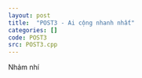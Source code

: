 ```yaml
---
layout: post
title:  "POST3 - Ai cộng nhanh nhất"
categories: []
code: POST3
src: POST3.cpp
---
```

Nhảm nhí